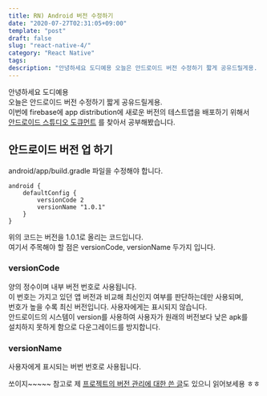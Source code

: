 ```yaml
---
title: RN) Android 버전 수정하기
date: "2020-07-27T02:31:05+09:00"
template: "post"
draft: false
slug: "react-native-4/"
category: "React Native"
tags:
description: "안녕하세요 도디예용 오늘은 안드로이드 버전 수정하기 짧게 공유드릴게용. 이번에 firebase에 app dis..."
---
```


안녕하세요 도디예용   
오늘은 안드로이드 버전 수정하기 짧게 공유드릴게용.   
이번에 firebase에 app distribution에 새로운 버전의 테스트앱을 배포하기 위해서   
[안드로이드 스튜디오 도큐먼트](https://developer.android.com/studio/publish/versioning?hl=ko#appversioning) 를 찾아서 공부해봤습니다.   

## 안드로이드 버전 업 하기
android/app/build.gradle 파일을 수정해야 합니다.

```
android {
	defaultConfig {
    	versionCode 2
        versionName "1.0.1"
    }
}
```

위의 코드는 버전을 1.0.1로 올리는 코드입니다.   
여기서 주목해야 할 점은 versionCode, versionName 두가지 입니다.    

### versionCode
양의 정수이며 내부 버전 번호로 사용됩니다.   
이 번호는 가지고 있던 앱 버전과 비교해 최신인지 여부를 판단하는데만 사용되며,   
번호가 높을 수록 최신 버전입니다. 사용자에게는 표시되지 않습니다.   
안드로이드의 시스템이 version를 사용하여 사용자가 원래의 버전보다 낮은 apk를    
설치하지 못하게 함으로 다운그레이드를 방지합니다.   

### versionName
사용자에게 표시되는 버번 번호로 사용됩니다. 


쏘이지~~~~~
참고로 제 [프로젝트의 버전 관리에 대한 쓴 글](https://velog.io/@dody_/RN-개발기-앱-버전-관리는-어떻게-할까)도 있으니 읽어보세용 ㅎㅎ

